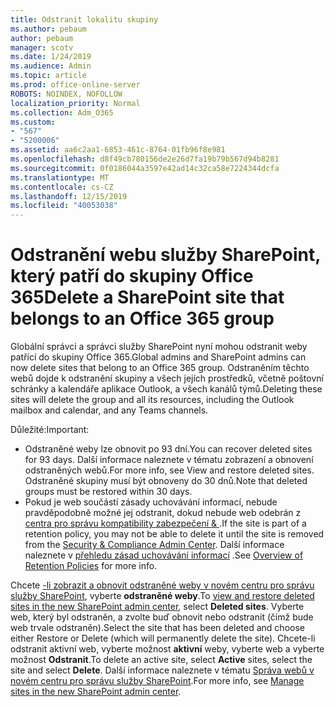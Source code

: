 ```yaml
---
title: Odstranit lokalitu skupiny
ms.author: pebaum
author: pebaum
manager: scotv
ms.date: 1/24/2019
ms.audience: Admin
ms.topic: article
ms.prod: office-online-server
ROBOTS: NOINDEX, NOFOLLOW
localization_priority: Normal
ms.collection: Adm_O365
ms.custom:
- "567"
- "5200006"
ms.assetid: aa6c2aa1-6853-461c-8764-01fb96f8e981
ms.openlocfilehash: d8f49cb780156de2e26d7fa19b79b567d94b8281
ms.sourcegitcommit: 0f0186044a3597e42ad14c32ca58e7224344dcfa
ms.translationtype: MT
ms.contentlocale: cs-CZ
ms.lasthandoff: 12/15/2019
ms.locfileid: "40053038"
---
```

# <a name="delete-a-sharepoint-site-that-belongs-to-an-office-365-group"></a><span data-ttu-id="47fcc-102">Odstranění webu služby SharePoint, který patří do skupiny Office 365</span><span class="sxs-lookup"><span data-stu-id="47fcc-102">Delete a SharePoint site that belongs to an Office 365 group</span></span>

<span data-ttu-id="47fcc-103">Globální správci a správci služby SharePoint nyní mohou odstranit weby patřící do skupiny Office 365.</span><span class="sxs-lookup"><span data-stu-id="47fcc-103">Global admins and SharePoint admins can now delete sites that belong to an Office 365 group.</span></span> <span data-ttu-id="47fcc-104">Odstraněním těchto webů dojde k odstranění skupiny a všech jejích prostředků, včetně poštovní schránky a kalendáře aplikace Outlook, a všech kanálů týmů.</span><span class="sxs-lookup"><span data-stu-id="47fcc-104">Deleting these sites will delete the group and all its resources, including the Outlook mailbox and calendar, and any Teams channels.</span></span>
  
<span data-ttu-id="47fcc-105">Důležité:</span><span class="sxs-lookup"><span data-stu-id="47fcc-105">Important:</span></span>

- <span data-ttu-id="47fcc-106">Odstraněné weby lze obnovit po 93 dní.</span><span class="sxs-lookup"><span data-stu-id="47fcc-106">You can recover deleted sites for 93 days.</span></span> <span data-ttu-id="47fcc-107">Další informace naleznete v tématu zobrazení a obnovení odstraněných webů.</span><span class="sxs-lookup"><span data-stu-id="47fcc-107">For more info, see View and restore deleted sites.</span></span> <span data-ttu-id="47fcc-108">Odstraněné skupiny musí být obnoveny do 30 dnů.</span><span class="sxs-lookup"><span data-stu-id="47fcc-108">Note that deleted groups must be restored within 30 days.</span></span>
- <span data-ttu-id="47fcc-109">Pokud je web součástí zásady uchovávání informací, nebude pravděpodobně možné jej odstranit, dokud nebude web odebrán z [centra pro správu kompatibility zabezpečení &amp; ](https://protection.office.com/?rfr=AdminCenter#/retention).</span><span class="sxs-lookup"><span data-stu-id="47fcc-109">If the site is part of a retention policy, you may not be able to delete it until the site is removed from the [Security &amp; Compliance Admin Center](https://protection.office.com/?rfr=AdminCenter#/retention).</span></span> <span data-ttu-id="47fcc-110">Další informace naleznete v [přehledu zásad uchovávání informací](https://docs.microsoft.com/office365/securitycompliance/retention-policies#content-in-onedrive-accounts-and-sharepoint-sites) .</span><span class="sxs-lookup"><span data-stu-id="47fcc-110">See [Overview of Retention Policies](https://docs.microsoft.com/office365/securitycompliance/retention-policies#content-in-onedrive-accounts-and-sharepoint-sites) for more info.</span></span>
  
<span data-ttu-id="47fcc-111">Chcete [-li zobrazit a obnovit odstraněné weby v novém centru pro správu služby SharePoint](https://docs.microsoft.com/sharepoint/view-and-restore-deleted-sites-in-new-admin-center), vyberte **odstraněné weby**.</span><span class="sxs-lookup"><span data-stu-id="47fcc-111">To [view and restore deleted sites in the new SharePoint admin center](https://docs.microsoft.com/sharepoint/view-and-restore-deleted-sites-in-new-admin-center), select **Deleted sites**.</span></span> <span data-ttu-id="47fcc-112">Vyberte web, který byl odstraněn, a zvolte buď obnovit nebo odstranit (čímž bude web trvale odstraněn).</span><span class="sxs-lookup"><span data-stu-id="47fcc-112">Select the site that has been deleted and choose either Restore or Delete (which will permanently delete the site).</span></span> <span data-ttu-id="47fcc-113">Chcete-li odstranit aktivní web, vyberte možnost **aktivní** weby, vyberte web a vyberte možnost **Odstranit**.</span><span class="sxs-lookup"><span data-stu-id="47fcc-113">To delete an active site, select **Active** sites, select the site and select **Delete**.</span></span> <span data-ttu-id="47fcc-114">Další informace naleznete v tématu [Správa webů v novém centru pro správu služby SharePoint](https://docs.microsoft.com/sharepoint/manage-sites-in-new-admin-center).</span><span class="sxs-lookup"><span data-stu-id="47fcc-114">For more info, see [Manage sites in the new SharePoint admin center](https://docs.microsoft.com/sharepoint/manage-sites-in-new-admin-center).</span></span>
  